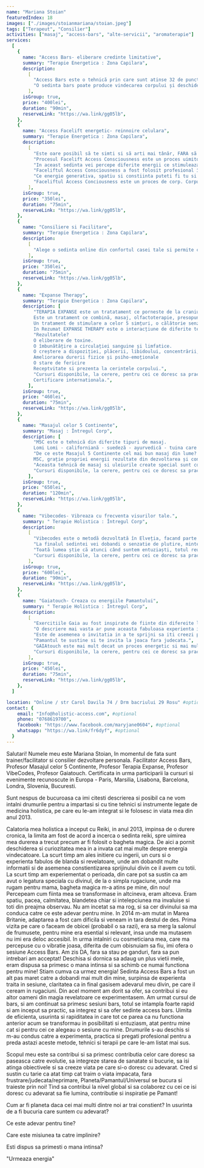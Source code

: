 ```yaml
---
name: "Mariana Stoian"
featuredIndex: 18
images: ["./images/stoianmariana/stoian.jpeg"]
tags: ["Terapeut", "Consilier"]
activities: ["masaj", "access-bars", "alte-servicii", "aromaterapie"]
services:
  [
    {
      name: "Access Bars- eliberare credinte limitative",
      summary: "Terapie Energetica : Zona Capilara",
      description:
        [
          "Access Bars este o tehnică prin care sunt atinse 32 de puncte pe cap! Atinse usor, prin energia transmisa se creeaza eliberarea gandurilor limitative ce nu iti mai sunt de folos, in functie de ceea ce tu vei fi dispus sa deblochezi, astfel producanduse schimbarea pe care ți-o dorești în diferite aspecte ale vieții tale. După 15 minute de la începerea sesiunii, creierul atinge starea theta, care este specifică relaxării profunde!",
          "O sedinta bars poate produce vindecarea corpului și deschiderea unui spațiu de conștiință în viața noastră. Barele (bars) conțin toate limitările, gândurile, ideile, credințele, emoțiile, judecările și considerațiile care le-ai stocat de-a lungul vieții, chiar si promisiuni si contracte facute in vietii anterioare. Toate acestea te pot limita și bloca din a trăi o viață conștientă în care tu ești creatorul realității tale. Există puncte bars legate de vindecare, corp, sexualitate, bani, comunicare, vise, timp, bătrânețe, etc. Access Bars dizolvă blocajele din tot corpul și viața ta. Cum ar fi ca viața ta să fie mai expansivă și ușoară? Access Bars a ajutat mii de oameni să își schimbe numeroase aspecte legate de corpul și viața lor! Precum somn, sănătate, greutate, bani, sexualitate, relații, adicții, gânduri obsesive și intruzive, depresie, stres, anxietate. Cum ar fi dacă viața ta ar arăta așa cum ai crezut mereu că este posibil? Bars facilitează conștientizarea, indata ce ai devenit constient poti  schimba orice în corpul și viața ta. Sunt nenumarate cazuri in care diferite tipuri de dureri din corp dispar după o singura sedinta Access Bars. Ce o  o face să fie diferită este faptul că schimbă tiparul limitativ care a dus la crearea unei probleme. De cele mai multe ori, nu putem obține vindecarea dacă nu se merge în profunzime până la cauză. Tratarea simptomelor nu este soluția pe termen lung. Fiecare ședință de Access Bars este diferită și descoperi mai mult din tine de fiecare dată. O versiune îmbunătățită care era ascunsă de toate limitările adunate de-a lungul vieții.",
        ],
      isGroup: true,
      price: "400lei",
      duration: "90min",
      reserveLink: "https://wa.link/gg05lb",
    },
    {
      name: "Access Facelift energetic- reinnoire celulara",
      summary: "Terapie Energetica : Zona Capilara",
      description:
        [
          "Este oare posibil sã te simti si sã arti mai tânăr, FARA sã injectezi botox, sã folosesti ace de acupunctura sau sã creezi o alta traumă corpului tău?",
          "Procesul Facelift Access Consciousness este un proces uimitor, care inverseaza aparitia imbatrânirii pe fata si poate crea efecte similare pe întreg corpul. Dacã e făcut de mai multe ori (cel putin de 20 de ori), efectul pare a fi permanent. Faceliftul Access Consciousness este diferit de alte procese similare, find mai blând si mai usor pentru tine si pentru corpul tu.",
          "In aceast sedinta vei percepe diferite energii ce stimuleaza si reintinereste întregul corp, folosind o atingere blândă, reconfortanta, linistitoare si hrănitoare, aplicat pe fată si pe gât.",
          "Faceliftul Access Consciousness a fost folosit profesional în SPA-uri, practici de masaj, centre anti-îmbtrânire, cabinete de chirurgie plastic si centre de wellness, peste tot in lume.",
          "Ce energie generativa, spatiu si constiinta puteti fi tu si corpul tãu, ca sã primesti, sã ai si sã fii energia tineretii?",
          "Faceliftul Access Conciousness este un proces de corp. Corpurilor le place sã fie atinse. Atunci când un corp il atinge pe altul, exista o interactiune energetica uimitoare si hrănitoare. Unul dintre darurile Faceliftului Access Consciousness este sã fii atins fara judecata. Când cineva atinge corpul fară judecata, corpul se usureazã si schimbarea poate incepe.",
        ],
      isGroup: true,
      price: "350lei",
      duration: "75min",
      reserveLink: "https://wa.link/gg05lb",
    },
    {
      name: "Consiliere si Facilitare",
      summary: "Terapie Energetica : Zona Capilara",
      description:
        [
          "Alege o sedinta online din confortul casei tale si permite colborarea unui consilier sa te sustina in atingerea obiectivelor. Iti vin in ajutor cu diferite metode si exercitii in care poti obtine claritate, focus si determinare in a dobandi ceea ce iti doresti cu adevarat. Programul online este foarte complex si poate varia in functie de necesitatiile tale. Putem aborda subiecte pe diferite subiecte, cum ar fi: parenting, relatii, afaceri, sexualitate, bani, curatari energetice entitati, invitatia posibilitatilor, detectarea a ce te face fericit/a cu adevarat. ",
        ],
      isGroup: true,
      price: "350lei",
      duration: "75min",
      reserveLink: "https://wa.link/gg05lb",
    },
    {
      name: "Expanse Therapy",
      summary: "Terapie Energetica : Zona Capilara",
      description: [
          "TERAPIA EXPANSE este un tratatament ce porneste de la craniu prin inimă până la burtă, combinat cu 2 amestecuri de uleiuri esențiale alese anterior pentru virtuțile lor asupra diferitelor afecțiuni și emoții, actionand in sinergie.
          Este un tratament ce combină, masaj, olfactoterapie, presopunctura, coerenta cardiaca, lumino-terapie si terapia de sunet cu o coloană sonoră special dezvoltată și calibrată pe frecvențe radio specifice fiecărei zone tratate și care acționează asupra tensiunilor, blocajelor, emoțiilor stocate.
          Un tratament de stimulare a celor 5 simțuri, o călătorie senzorială puternică care permite o mare eliberare ca un adevărat antidepresiv, o lovitură de bună dispoziție, un concentrat de zâmbet interior, o terapie de bucurie și eliberare!
          In Rezumat EXPANSE THERAPY este o interacțiune de diferite tehnici pentru a promova o stare de beție naturală și o stare energica imbunatatita!",
          "Rezultatele?
          O eliberare de toxine.
          O îmbunătățire a circulației sanguine și limfatice.
          O creștere a dispoziției, plăcerii, libidoului, concentrării, motivației, încrederii în sine, somnului.
          Ameliorarea durerii fizice și psiho-emoționale
          O stare de fericire
          Receptvitate si prezenta la cerintele corpului.",
          "Cursuri disponibile, la cerere, pentru cei ce doresc sa practice Terapia Expanse atat scop personal cat si profesional.
          Certificare internationala.",
        ],
      isGroup: true,
      price: "460lei",
      duration: "75min",
      reserveLink: "https://wa.link/gg05lb",
    },
    {
      name: "Masajul celor 5 Continente",
      summary: "Masaj : Întregul Corp",
      description: [
          "M5C este o tehnică din diferite tipuri de masaj.
          Lomi Lomi - californiană - suedeză - ayurvedică - tuina care combină energia/magnetismul Reiki și uleiurile esențiale.",
          "De ce este Masajul 5 Continente cel mai bun masaj din lume?
          M5C, grație propriei energii rezultate din dezvoltarea și concentrarea secvențelor sale, are capacitatea de a aduna sinergic mai multe tehnici ale lumii, reunind masajul, aromaterapia și energia magnetismului.",
          "Aceasta tehnică de masaj si uleiurile create special sunt conectate cu energia interioară a vindecării și energia universală ce ne permite să ridicăm totul de-a lungul corpului și de-a lungul coloanei, forța vitală ( kundalini) cu scopul de a elibera o cantitate mare din această putere în inimă. Acest masaj biodinamic trezește procesul natural de auto-vindecare prin descărcarea atât a unui volum mare de blocaje emotionale cât și toxine. Ca o psihoterapie pentru corp, acest masaj permite o restaurare și declanșează, dezvoltă, deschiderea memoriei corpului, curățând treptat vechi traume și permițând energiei plăcerii (libido-ului) să circule liber. Această metodă de îngrijire oferă o detașare fizică și mentală într-un mod impresionant. Permite încetul cu încetul să se recâștige o mare încredere și o nouă vitalitate, să recupereze stima de sine, un sentiment de pace, de bucurie de a trăi și mai ales pentru a armoniza poverile emoționale care ne blochează energia!",
          "Cursuri disponibile, la cerere, pentru cei ce doresc sa practice Masajul celor 5 Continente atat scop personal cat si profesional. Certificare internationala.",
        ],
      isGroup: true,
      price: "650lei",
      duration: "120min",
      reserveLink: "https://wa.link/gg05lb",
    },
    {
      name: "Vibecodes- Vibreaza cu frecventa visurilor tale.",
      summary: " Terapie Holistica : Întregul Corp",
      description:
        [
          "Vibecodes este o metodă dezvoltată în Elveția, facand parte din Federația M5C, vine cu rezultate uimitoare în ceea ce privește transformarea și eliberarea fizico-emoțională a tot ccea ce împiedică să fii abundența care ești, este un proces complet de tranformare ce include hipnoză, tratament fizic, curățarea aurei, coaching, ridicarea vibrației, regenerarea chakrelor cu ajutorul a 7 uleiuri estentiale, create special pentru fiecare chakra in parte.",
          "La finalul sedintei vei dobandi o senzatie de plutire, minte goala, corp usor, constientizarea de functionare a corpului tau, vei simti ca esti abundenta si ca nimic nu mai sta in calea visurilor tale.",
          "Toată lumea știe că atunci când suntem entuziaști, totul reușește, ne înălțăm și nimic nu este imposibil! Așteptăm adesea ca circumstanțele externe să ne declanșeze entuziasmul și creațiile noastre, chiar dacă sursa suntem noi înșine!",
          "Cursuri disponibile, la cerere, pentru cei ce doresc sa practice Masajul celor 5 Continente atat scop personal cat si profesional. Certificare internationala.",
        ],
      isGroup: true,
      price: "600lei",
      duration: "90min",
      reserveLink: "https://wa.link/gg05lb",
    },
    {
      name: "Gaiatouch- Creaza cu energiile Pamantului",
      summary: " Terapie Holistica : Întregul Corp",
      description:
        [
          "Exercitiile Gaia au fost inspirate de fiinte din difereite locuri sacre de pe Pamant. O sedinta Gaiatouch ne ajuta sa ne acordam mai bine cu natura planetei si a fiintelor sale. Terapia in sine reprezinta o combinate de energii si miscari pe corp dedicate cooperari cu Gaia si constiinta ei, menite sa stimuleze dezvoltarea personala pentru a putea sa ne conectam la o realitate colectiva.",
          "O descriere mai vasta ar pune aceasta fabuloasa experienta intr-o cutie cu capac deoarece fiecare participant in parte va dobandi o experienta unica si totodata darul de a fi un intreg.",
          "Este de asemenea o invitatia in a te sprijni sa iti creezi propria ta calatorie spre tine unde vei regasi sprijinul neconditionat al Pamantului.",
          "Pamantul te sustine si te invita la joaca fara judecata.",
          "GAIAtouch este mai mult decat un proces energetic si mai mult decat o invitatie de conectare si integrare a  energiilor Pamantului.",
          "Cursuri disponibile, la cerere, pentru cei ce doresc sa practice si sa integreze energiile Gaia, atat scop personal cat si profesional. Certificare internationala.",
        ],
      isGroup: true,
      price: "450lei",
      duration: "75min",
      reserveLink: "https://wa.link/gg05lb",
    },
  ]

location: "Online / str Carol Davila 74 / Drm bacriului 29 Rosu" #optional
contact: {
    email: "Info@holistic-access.com", #optional
    phone: "0768619700",
    facebook: "https://www.facebook.com/maryjane0604", #optional
    whatsapp: "https://wa.link/fr6dyf", #optional
  }
---
```


Salutari! Numele meu este Mariana Stoian, In momentul de fata sunt trainer/facilitator si consilier dezvoltare personala. Facilitator Access Bars, Profesor Masajul celor 5 Continente, Profesor Terapia Expanse, Profesor VibeCodes, Profesor Gaiatouch. Certificata in urma participarii la cursuri si evenimente recunoscute in Europa - Paris, Marsilia, Lisabona, Barcelona, Londra, Slovenia, Bucuresti.

Sunt nespus de bucuroasa ca imi citesti descrierea si posibil ca ne vom intalni drumurile pentru a impartasi si cu tine tehnici si instrumente legate de medicina holistica, pe care eu le-am integrat si le folosesc in viata mea din anul 2013.

Calatoria mea holistica a inceput cu Reiki, in anul 2013, impinsa de o durere cronica, la limita am fost de acord a incerca o sedinta reiki, spre uimirea mea durerea a trecut precum ar fi folosit o bagheta magica. De aici a pornit deschiderea si curiozitatea mea in a invata cat mai multe despre energia vindecatoare. La scurt timp am ales initiere cu ingerii, un curs si o experienta fabulos de blanda si revelatoare, unde am dobandit multe informatii si de asemenea constientizarea sprijinului divin ce il avem cu totii.
La scurt timp am experiementat o perioada, din care pot sa sustin ca am avut o legatura speciala cu divinul, de la o simpla rugaciune, unde ma rugam pentru mama, bagheta magica m-a atins pe mine, din nou! Percepeam cum fiinta mea se transformase in altcineva, eram altceva. Eram spatiu, pacea, calmitatea, blandetea chiar si intelepciunea ma invaluise si toti din preajma observau. Nu am incetat sa ma rog, si sa cer divinului sa ma conduca catre ce este adevar pentru mine.
In 2014 m-am mutat in Marea Britanie, adaptarea a fost cam dificila si veneam in tara destul de des. Prima vizita pe care o faceam de obicei (probabil o sa razi), era sa merg la salonul de frumusete, pentru mine era esential si relevant, insa unde ma mutasem nu imi era deloc accesibil. In urma intalniri cu cosmeticiana mea, care ma percepuse cu o vibratie joasa, diferita de cum obisnuiam sa fiu, imi ofera o sesiune Access Bars. Am zis DA, fara sa stau pe ganduri, fara sa pun intrebari am acceptat! Deschisa si dornica sa adaug un plus vietii mele, eram dispusa sa primesc o mana intinsa si sa schimb ce numai functiona pentru mine! Stiam cumva ca urmez energia! Sedinta Access Bars a fost un alt pas maret catre a dobandi mai mult din mine, surpinsa de experienta traita in sesiune, claritatea ca in final gasisem adevarul meu divin, pe care il ceream in rugaciuni. Din acel moment am dorit sa ofer, sa contribui si eu altor oameni din magia revelatoare ce experimentasem. Am urmat cursul de bars, si am continuat sa primesc sesiuni bars, totul se intampla foarte rapid si am inceput sa practic, sa integrez si sa ofer sedinte access bars. Uimita de eficienta, usurinta si rapiditatea in care tot ce parea ca nu functiona anterior acum se transformau in posibilitati si entuziasm, atat pentru mine cat si pentru cei ce alegeau o sesiune cu mine. Drumurile s-au deschis si m-au condus catre a experimenta, practica si pregati profesional pentru a preda astazi aceste metode, tehnici si terapii pe care le-am listat mai sus.

Scopul meu este sa contribui si sa primesc contributia celor care doresc sa paseasca catre evolutie, sa integreze starea de sanatate si bucurie, sa isi atinga obiectivele si sa creeze viata pe care si-o doresc cu adevarat. Cred si sustin cu tarie ca atat timp cat traim o viata impacata, fara frustrare/judecata/reprimare, Planeta/Pamantul/Universul se bucura si traieste prin noi!
Tind sa contribui la nivel global si sa colaborez cu cei ce isi doresc cu adevarat sa fie lumina, contributie si inspiratie pe Pamant!

Cum ar fi planeta daca cei mai multi dintre noi ar trai constient? In usurinta de a fi bucuria care suntem cu adevarat?

Ce este adevar pentru tine?

Care este misiunea ta catre implinire?

Esti dispus sa primesti o mana intinsa?

"Urmeaza energia"
